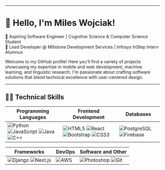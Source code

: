 
---

# 👋 Hello, I'm Miles Wojciak!

🚀 Aspiring Software Engineer | Cognitive Science & Computer Science Student  
💼 Lead Developer @ Millstone Development Services | Infosys InStep Intern Alumnus

Welcome to my GitHub profile! Here you'll find a variety of projects showcasing my expertise in mobile and web development, machine learning, and linguistic research. I'm passionate about crafting software solutions that blend technical excellence with user-centered design.

---

## 🧑‍💻 Technical Skills

| Programming Languages | Frontend Development | Databases |
| --- | --- | --- |
| ![Python](https://img.shields.io/badge/-Python-3776AB?logo=python&logoColor=white) ![JavaScript](https://img.shields.io/badge/-JavaScript-F7DF1E?logo=javascript&logoColor=black) ![Java](https://img.shields.io/badge/-Java-007396?logo=java&logoColor=white) ![C++](https://img.shields.io/badge/-C++-00599C?logo=c%2B%2B&logoColor=white) | ![HTML5](https://img.shields.io/badge/-HTML5-E34F26?logo=html5&logoColor=white) ![React](https://img.shields.io/badge/-React-61DAFB?logo=react&logoColor=black) ![Bootstrap](https://img.shields.io/badge/-Bootstrap-7952B3?logo=bootstrap&logoColor=white) ![CSS3](https://img.shields.io/badge/-CSS3-1572B6?logo=css3&logoColor=white) | ![PostgreSQL](https://img.shields.io/badge/-PostgreSQL-336791?logo=postgresql&logoColor=white) ![Firebase](https://img.shields.io/badge/-Firebase-FFCA28?logo=firebase&logoColor=black) |

| Frameworks | DevOps | Software and Other |
| --- | --- | --- |
| ![Django](https://img.shields.io/badge/-Django-092E20?logo=django&logoColor=white) ![Next.js](https://img.shields.io/badge/-Next.js-000000?logo=nextdotjs&logoColor=white) | ![AWS](https://img.shields.io/badge/-AWS-232F3E?logo=amazon-aws&logoColor=white) | ![Photoshop](https://img.shields.io/badge/-Photoshop-31A8FF?logo=adobe-photoshop&logoColor=white) ![Git](https://img.shields.io/badge/-Git-F05032?logo=git&logoColor=white) |


